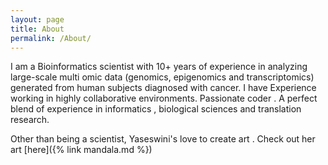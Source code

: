 ```yaml
---
layout: page
title: About
permalink: /About/
---
```


I am a Bioinformatics scientist with 10+ years of experience in analyzing large-scale multi omic data (genomics, epigenomics and transcriptomics) generated from human subjects diagnosed with cancer. I have Experience working in highly collaborative environments. Passionate coder . A perfect blend of experience in informatics , biological sciences and translation research.

Other than being a scientist, Yaseswini's love to create art . Check out her art  [here]({% link mandala.md %})
